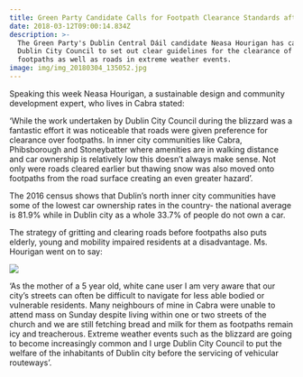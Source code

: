 ```yaml
---
title: Green Party Candidate Calls for Footpath Clearance Standards after Big Snow
date: 2018-03-12T09:00:14.834Z
description: >-
  The Green Party's Dublin Central Dáil candidate Neasa Hourigan has called on
  Dublin City Council to set out clear guidelines for the clearance of snow from
  footpaths as well as roads in extreme weather events.
image: img/img_20180304_135052.jpg
---
```

Speaking this week Neasa Hourigan, a sustainable design and community development expert, who lives in Cabra stated:

‘While the work undertaken by Dublin City Council during the blizzard was a fantastic effort it was noticeable that roads were given preference for clearance over footpaths. In inner city communities like Cabra, Phibsborough and Stoneybatter where amenities are in walking distance and car ownership is relatively low this doesn’t always make sense. Not only were roads cleared earlier but thawing snow was also moved onto footpaths from the road surface creating an even greater hazard’.

The 2016 census shows that Dublin’s north inner city communities have some of the lowest car ownership rates in the country- the national average is 81.9% while in Dublin city as a whole 33.7% of people do not own a car.

The strategy of gritting and clearing roads before footpaths also puts elderly, young and mobility impaired residents at a disadvantage. Ms. Hourigan went on to say:

![](/img/img_20180304_133421.jpg)

‘As the mother of a 5 year old, white cane user I am very aware that our city’s streets can often be difficult to navigate for less able bodied or vulnerable residents. Many neighbours of mine in Cabra were unable to attend mass on Sunday despite living within one or two streets of the church and we are still fetching bread and milk for them as footpaths remain icy and treacherous. Extreme weather events such as the blizzard are going to become increasingly common and I urge Dublin City Council to put the welfare of the inhabitants of Dublin city before the servicing of vehicular routeways’.
